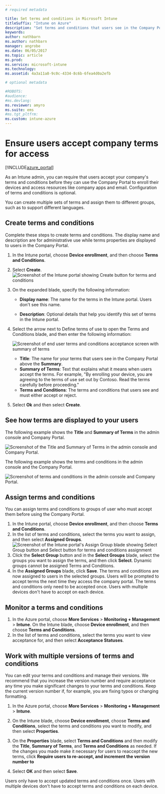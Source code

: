 ```yaml
---
# required metadata

title: Set terms and conditions in Microsoft Intune
titleSuffix: "Intune on Azure"
description: "Set terms and conditions that users see in the Company Portal for Intune. "
keywords:
author: nathbarn
ms.author: nathbarn
manager: angrobe
ms.date: 06/05/2017
ms.topic: article
ms.prod:
ms.service: microsoft-intune
ms.technology:
ms.assetid: 4a3a11a8-9c0c-4334-8c6b-6fea4d0a2efb

# optional metadata

#ROBOTS:
#audience:
#ms.devlang:
ms.reviewer: amyro
ms.suite: ems
#ms.tgt_pltfrm:
ms.custom: intune-azure
---
```


# Ensure users accept company terms for access

[!INCLUDE[azure_portal](./includes/azure_portal.md)]

As an Intune admin, you can require that users accept your company's terms and conditions before they can use the Company Portal to enroll their devices and access resources like company apps and email. Configuration of terms and conditions is optional.

You can create multiple sets of terms and assign them to different groups, such as to support different languages.

## Create terms and conditions
Complete these steps to create terms and conditions. The display name and description are for administrative use while terms properties are displayed to users in the Company Portal.

1. In the Intune portal, choose **Device enrollment**, and then choose **Terms and Conditions**.
2. Select **Create**.
![Screenshot of the Intune portal showing Create button for terms and conditions](media/terms-create-terms.png)
3. On the expanded blade, specify the following information:

   - **Display name**: The name for the terms in the Intune portal. Users don't see this name.

   - **Description**: Optional details that help you identify this set of terms in the Intune portal.

4. Select the arrow next to Define terms of use to open the Terms and Conditions blade, and then enter the following information:

   ![Screenshot of end user terms and conditions acceptance screen with summary of terms](./media/terms-summary-create.png)

   - **Title**: The name for your terms that users see in the Company Portal above the **Summary**.
   - **Summary of Terms**: Text that explains what it means when users accept the terms. For example, "By enrolling your device, you are agreeing to the terms of use set out by Contoso. Read the terms carefully before proceeding."
   - **Terms and Conditions**: The terms and conditions that users see and must either accept or reject.

5. Select **Ok** and then select **Create**.

## See how terms are displayed to your users
The following example shows the **Title** and **Summary of Terms** in the admin console and Company Portal.

![Screenshot of the Title and Summary of Terms in the admin console and Company Portal.](./media/terms-summary-terms.png)

The following example shows the terms and conditions in the admin console and the Company Portal.

![Screenshot of terms and conditions in the admin console and Company Portal.](./media/terms-properties-terms.png)

## Assign terms and conditions

You can assign terms and conditions to groups of user who must accept them before using the Company Portal.

1. In the Intune portal, choose **Device enrollment**, and then choose **Terms and Conditions**.
2. In the list of terms and conditions, select the terms you want to assign, and then select **Assigned Groups**.
![Screenshot of the Intune portal's Assign Group blade showing Select Group button and Select button for terms and conditions assignment](media/terms-assign-groups.png)
3. Click the **Select Group** button and in the **Select Groups** blade, select the groups you want to assign the terms, and then click **Select**. Dynamic groups cannot be assigned Terms and Conditions.
4. In the **Assigned Groups** blade, click **Save**.  The terms and conditions are now assigned to users in the selected groups. Users will be prompted to accept terms the next time they access the company portal. The terms and conditions only need to be accepted once. Users with multiple devices don't have to accept on each device.


## Monitor a terms and conditions

1. In the Azure portal, choose **More Services** > **Monitoring + Management** > **Intune**. On the Intune blade, choose **Device enrollment**, and then choose **Terms and Conditions**.
2. In the list of terms and conditions, select the terms you want to view acceptance for, and then select **Acceptance Statuses**.

## Work with multiple versions of terms and conditions
You can edit your terms and conditions and manage their versions. We recommend that you increase the version number and require acceptance any time you make significant changes to your terms and conditions. Keep the current version number if, for example, you are fixing typos or changing formatting.

1. In the Azure portal, choose **More Services** > **Monitoring + Management** > **Intune**.

2. On the Intune blade, choose **Device enrollment**,  choose **Terms and Conditions**, select the terms and conditions you want to modify, and then select **Properties**.

4. On the **Properties** blade, select **Terms and Conditions** and then modify the **Title**, **Summary of Terms**, and **Terms and Conditions** as needed. If the changes you made make it necessary for users to reaccept the new terms, click **Require users to re-accept, and increment the version number to**

4.  Select **OK** and then select **Save**.

Users only have to accept updated terms and conditions once. Users with multiple devices don't have to accept terms and conditions on each device.
